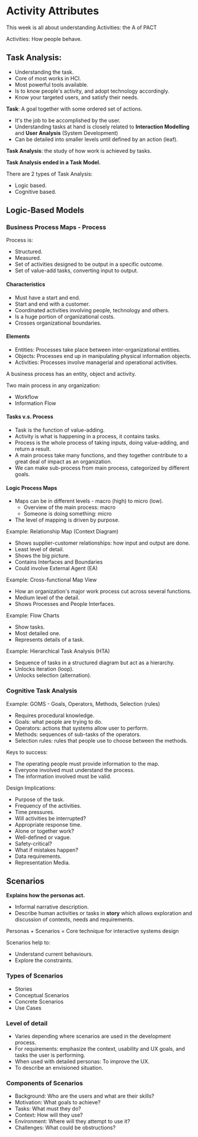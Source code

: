 # Activity Attributes 

This week is all about understanding Activities: the A of PACT

Activities: How people behave.

## Task Analysis:

* Understanding the task.
* Core of most works in HCI.
* Most powerful tools available.
* Is to know people's activity, and adopt technology accordingly.
* Know your targeted users, and satisfy their needs.

**Task**: A goal together with some ordered set of actions.
* It's the job to be accomplished by the user.
* Understanding tasks at hand is closely related to **Interaction Modelling** and **User Analysis** (System Development)
* Can be detailed into smaller levels until defined by an action (leaf).

**Task Analysis**: the study of how work is achieved by tasks.

**Task Analysis ended in a Task Model.**

There are 2 types of Task Analysis:
* Logic based.
* Cognitive based.

## Logic-Based Models

### Business Process Maps - Process

Process is:

* Structured.
* Measured.
* Set of activities designed to be output in a specific outcome.
* Set of value-add tasks, converting input to output.

#### Characteristics

* Must have a start and end.
* Start and end with a customer.
* Coordinated activities involving people, technology and others.
* Is a huge portion of organizational costs.
* Crosses organizational boundaries.

#### Elements

* Entities: Processes take place between inter-organizational entities.
* Objects: Processes end up in manipulating physical information objects.
* Activities: Processes involve managerial and operational activities.

A business process has an entity, object and activity.

Two main process in any organization:

* Workflow
* Information Flow

#### Tasks v.s. Process

* Task is the function of value-adding.
* Activity is what is happening in a process, it contains tasks.
* Process is the whole process of taking inputs, doing value-adding, and return a result.
* A main process take many functions, and they together contribute to a great deal of impact as an organization.
* We can make sub-process from main process, categorized by different goals.

#### Logic Process Maps

* Maps can be in different levels - macro (high) to micro (low).
    * Overview of the main process: macro
    * Someone is doing something: micro
* The level of mapping is driven by purpose.

Example: Relationship Map (Context Diagram)

* Shows supplier-customer relationships: how input and output are done.
* Least level of detail.
* Shows the big picture.
* Contains Interfaces and Boundaries
* Could involve External Agent (EA)

Example: Cross-functional Map View

* How an organization's major work process cut across several functions.
* Medium level of the detail.
* Shows Processes and People Interfaces.

Example: Flow Charts

* Show tasks.
* Most detailed one.
* Represents details of a task.

Example: Hierarchical Task Analysis (HTA)

* Sequence of tasks in a structured diagram but act as a hierarchy.
* Unlocks iteration (loop).
* Unlocks selection (alternation).

### Cognitive Task Analysis

Example: GOMS - Goals, Operators, Methods, Selection (rules)

* Requires procedural knowledge.
* Goals: what people are trying to do.
* Operators: actions that systems allow user to perform.
* Methods: sequences of sub-tasks of the operators.
* Selection rules: rules that people use to choose between the methods.

Keys to success:

* The operating people must provide information to the map.
* Everyone involved must understand the process.
* The information involved must be valid.

Design Implications:

* Purpose of the task.
* Frequency of the activities.
* Time pressures.
* Will activities be interrupted?
* Appropriate response time.
* Alone or together work?
* Well-defined or vague.
* Safety-critical?
* What if mistakes happen?
* Data requirements.
* Representation Media.

## Scenarios

**Explains how the personas act.**

* Informal narrative description.
* Describe human activities or tasks in **story** which allows exploration and discussion of contexts, needs and requirements.

Personas + Scenarios = Core technique for interactive systems design

Scenarios help to:

* Understand current behaviours.
* Explore the constraints.

### Types of Scenarios

* Stories
* Conceptual Scenarios
* Concrete Scenarios
* Use Cases

### Level of detail

* Varies depending where scenarios are used in the development process.
* For requirements: emphasize the context, usability and UX goals, and tasks the user is performing.
* When used with detailed personas: To improve the UX.
* To describe an envisioned situation.

### Components of Scenarios

* Background: Who are the users and what are their skills?
* Motivation: What goals to achieve?
* Tasks: What must they do?
* Context: How will they use?
* Environment: Where will they attempt to use it?
* Challenges: What could be obstructions?
